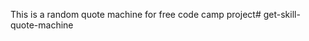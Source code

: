 This is a random quote machine for free code camp project#   g e t - s k i l l - q u o t e - m a c h i n e  
 